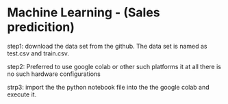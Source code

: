#  Machine Learning - (Sales predicition)

step1: download the data set from the github. The data set is named as test.csv and train.csv.

step2: Preferred to use google colab or other such platforms it at all there is no such hardware configurations

strp3: import the the python notebook file into the the google colab and execute it.

